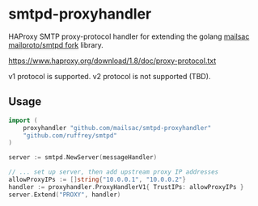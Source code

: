 # smtpd-proxyhandler
HAProxy SMTP proxy-protocol handler for extending the golang [mailsac mailproto/smtpd fork](https://github.com/ruffrey/smtpd) library.

https://www.haproxy.org/download/1.8/doc/proxy-protocol.txt

v1 protocol is supported.
v2 protocol is not supported (TBD).

## Usage

```go
import (
    proxyhandler "github.com/mailsac/smtpd-proxyhandler"
    "github.com/ruffrey/smtpd"
)

server := smtpd.NewServer(messageHandler)

// ... set up server, then add upstream proxy IP addresses
allowProxyIPs := []string{"10.0.0.1", "10.0.0.2"}
handler := proxyhandler.ProxyHandlerV1{ TrustIPs: allowProxyIPs }
server.Extend("PROXY", handler)
```
